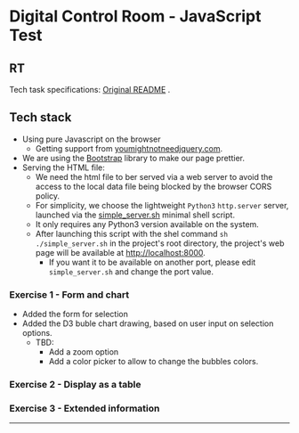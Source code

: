# Digital Control Room - JavaScript Test

## RT
Tech task specifications: [Original README](docs/TECH_TASK_SPECS_README.md) .


## Tech stack
- Using pure Javascript on the browser
  - Getting support from [youmightnotneedjquery.com](https://youmightnotneedjquery.com/).
- We are using the [Bootstrap](https://getbootstrap.com/) library to make our page prettier.
- Serving the HTML file:
  - We need the html file to ber served via a web server to avoid the access to the local data file being blocked by the browser CORS policy.   
  - For simplicity, we choose the lightweight `Python3` `http.server` server, launched via the [simple_server.sh](simple_server.sh) minimal shell script.  
  - It only requires any Python3 version available on the system.
  - After launching this script with the shel command  `sh ./simple_server.sh` in the project's root directory, the project's web page will be available at [http://localhost:8000](http://localhost:8000).
    - If you want it to be available on another port, please edit `simple_server.sh` and change the port value.
 
### Exercise 1 - Form and chart
- Added the form for selection
- Added the D3 buble chart drawing, based on user input on selection options.
  - TBD: 
    - Add a zoom option
    - Add a color picker to allow to change the bubbles colors.
 
### Exercise 2 - Display as a table


### Exercise 3 - Extended information

-----
